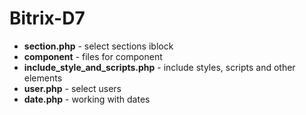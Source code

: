 # Bitrix-D7

- __section.php__ - select sections iblock
- __component__ - files for component
- __include_style_and_scripts.php__ - include styles, scripts and other elements
- __user.php__ - select users
- __date.php__ - working with dates

